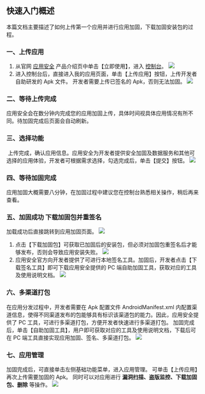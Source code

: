 ## 快速入门概述
本篇文档主要描述了如何上传第一个应用并进行应用加固，下载加固安装包的过程。
### 一、上传应用
1. 从官网 [应用安全](https://cloud.tencent.com/product/ms?idx=2) 产品介绍页中单击【立即使用】，进入 [控制台](http://console.cloud.tencent.com/legu/myapplication/index)。
![](https://mc.qcloudimg.com/static/img/fac9d426eb2447af28f84ceae15710c4/image.png)
2. 进入控制台后，直接进入我的应用页面，单击【上传应用】按钮，上传开发者自助研发的 Apk 文件。
开发者需要上传已签名的 Apk，否则无法加固。
![](https://mc.qcloudimg.com/static/img/4adb48fddc3ed486f2b1c89a27707a18/image.png)

### 二、等待上传完成
应用安全会在数分钟内完成您的应用加固上传，具体时间视具体应用情况有所不同。待加固完成后页面会自动刷新。

### 三、选择功能
 上传完成，确认应用信息。应用安全为开发者提供安全加固及数据服务和其他可选择的应用体验，开发者可根据需求选择，勾选完成后，单击【提交】按钮。
 ![](https://mc.qcloudimg.com/static/img/cbd1e137d90a09dcb72457a01e5364b2/image.png)

### 四、等待加固完成
应用加固大概需要八分钟，在加固过程中建议您在控制台熟悉相关操作，稍后再来查看。

### 五、加固成功 下载加固包并重签名
 加载成功后直接跳转到应用加固页面。
 ![](https://mc.qcloudimg.com/static/img/aa5f2bc49947c4f5239c4fc9fd57195a/image.png)
 1. 点击【下载加固包】可获取已加固后的安装包，但必须对加固包重签名后才能够发布，否则会导致应用安装失败。
 ![](https://mc.qcloudimg.com/static/img/87d81d959259a432511457738b320d9d/image.png)
 2. 应用安全官方向开发者提供了可进行本地签名工具。加固后，开发者点击【下载签名工具】即可下载应用安全提供的 PC 端自助加固工具，获取对应的工具及使用说明文档。
 ![](https://mc.qcloudimg.com/static/img/e2bf93f17b86f81064183d8d142a5e87/image.png)

### 六、多渠道打包
在应用分发过程中，开发者需要在 Apk 配置文件 AndroidManifest.xml 内配置渠道信息，使得不同渠道发布的包能够具有标识该渠道包的能力。因此，应用安全提供了 PC 工具，可进行多渠道打包，方便开发者快速进行多渠道打包。
加固完成后，单击【自助加固工具】，用户即可获取对应的工具及使用说明文档，下载后可在 PC 端工具直接实现应用加固、签名、多渠道打包。
 ![](https://mc.qcloudimg.com/static/img/74f32626a11ee257d1e2f4f13ce2014e/image.png)

### 七、应用管理
加固完成后，可直接单击左侧基础功能菜单，进入应用管理。
可单击【上传应用】再次上传需要加固的 Apk。
同时可以对应用进行 **漏洞扫描、盗版监控、下载加固包、删除** 等操作。
![](https://mc.qcloudimg.com/static/img/06883059202eb33c17205de45d1955b7/image.png)
